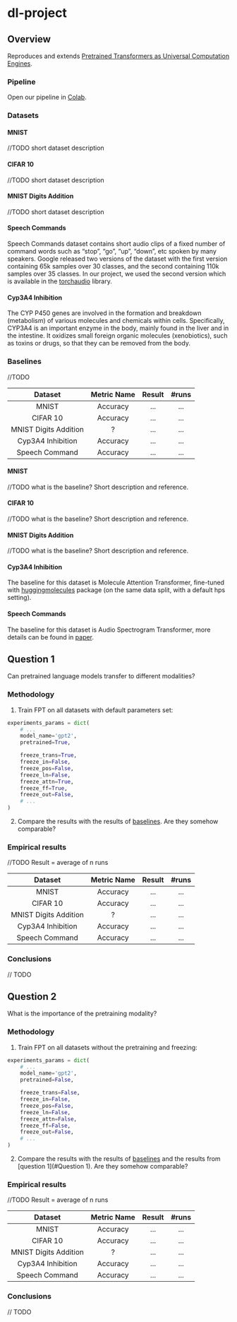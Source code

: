 # dl-project

## Overview

Reproduces and extends [Pretrained Transformers as Universal Computation Engines](https://arxiv.org/abs/2103.05247).

### Pipeline

Open our pipeline in [Colab](https://colab.research.google.com/github/panpiort8/dl-project/blob/master/pipeline.ipynb).

### Datasets

#### MNIST

//TODO short dataset description

#### CIFAR 10

//TODO short dataset description

#### MNIST Digits Addition

//TODO short dataset description

#### Speech Commands

Speech Commands dataset contains short audio clips of a fixed number of command words such as “stop”, “go”, “up”,
“down”, etc spoken by many speakers. Google released two versions of the dataset with the first version containing 65k
samples over 30 classes, and the second containing 110k samples over 35 classes. In our project, we used the second
version which is available in the [torchaudio](https://pytorch.org/audio/stable/index.html) library.

#### Cyp3A4 Inhibition

The CYP P450 genes are involved in the formation and breakdown (metabolism) of various molecules and chemicals within
cells. Specifically, CYP3A4 is an important enzyme in the body, mainly found in the liver and in the intestine. It
oxidizes small foreign organic molecules (xenobiotics), such as toxins or drugs, so that they can be removed from the
body.

### Baselines

//TODO

Dataset | Metric Name | Result | #runs
:---: | :---: | :---: | :---:
MNIST | Accuracy | ... | ...
CIFAR 10 | Accuracy | ... | ...
MNIST Digits Addition | ? | ... | ...
Cyp3A4 Inhibition | Accuracy | ... | ...
Speech Command | Accuracy | ... | ...

#### MNIST

//TODO what is the baseline? Short description and reference.

#### CIFAR 10

//TODO what is the baseline? Short description and reference.

#### MNIST Digits Addition

//TODO what is the baseline? Short description and reference.

#### Cyp3A4 Inhibition

The baseline for this dataset is Molecule Attention Transformer, fine-tuned
with [huggingmolecules](https://github.com/gmum/huggingmolecules) package (on the same data split, with a default hps
setting).

#### Speech Commands

The baseline for this dataset is Audio Spectrogram Transformer, more details can be found
in [paper](https://arxiv.org/abs/2104.01778).

## Question 1

Can pretrained language models transfer to different modalities?

### Methodology

1. Train FPT on all datasets with default parameters set:

```python
experiments_params = dict(
    # ...
    model_name='gpt2',
    pretrained=True,

    freeze_trans=True,
    freeze_in=False,
    freeze_pos=False,
    freeze_ln=False,
    freeze_attn=True,
    freeze_ff=True,
    freeze_out=False,
    # ...
)
```

2. Compare the results with the results of [baselines](#Baselines). Are they somehow comparable?

### Empirical results

//TODO Result = average of n runs

Dataset | Metric Name | Result | #runs
:---: | :---: | :---: | :---:
MNIST | Accuracy | ... | ...
CIFAR 10 | Accuracy | ... | ...
MNIST Digits Addition | ? | ... | ...
Cyp3A4 Inhibition | Accuracy | ... | ...
Speech Command | Accuracy | ... | ...

### Conclusions

// TODO

## Question 2

What is the importance of the pretraining modality?

### Methodology

1. Train FPT on all datasets without the pretraining and freezing:

```python
experiments_params = dict(
    # ...
    model_name='gpt2',
    pretrained=False,

    freeze_trans=False,
    freeze_in=False,
    freeze_pos=False,
    freeze_ln=False,
    freeze_attn=False,
    freeze_ff=False,
    freeze_out=False,
    # ...
)
```

2. Compare the results with the results of [baselines](#Baselines) and the results from [question 1](#Question 1). Are
   they somehow comparable?

### Empirical results

//TODO Result = average of n runs

Dataset | Metric Name | Result | #runs
:---: | :---: | :---: | :---:
MNIST | Accuracy | ... | ...
CIFAR 10 | Accuracy | ... | ...
MNIST Digits Addition | ? | ... | ...
Cyp3A4 Inhibition | Accuracy | ... | ...
Speech Command | Accuracy | ... | ...

### Conclusions

// TODO


